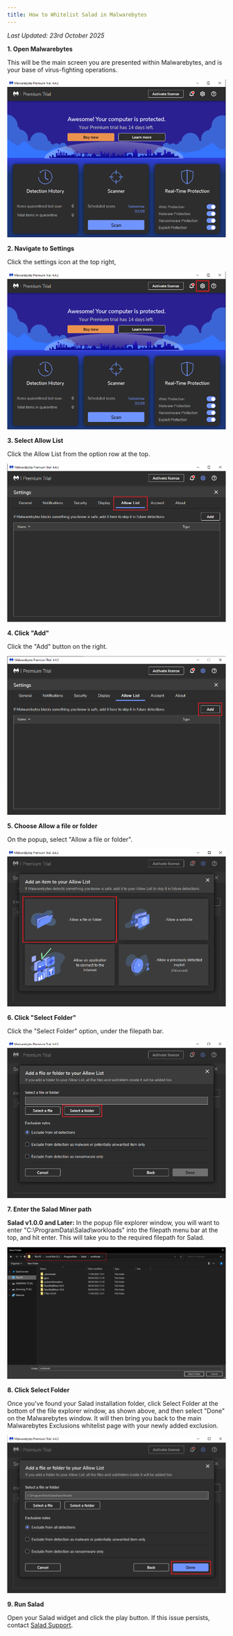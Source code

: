 ```yaml
---
title: How to Whitelist Salad in Malwarebytes
---
```


_Last Updated: 23rd October 2025_

**1. Open Malwarebytes**

This will be the main screen you are presented within Malwarebytes, and is your base of virus-fighting operations.

![screenshot of malwarebytes](../../../../content/images/troubleshooting/antivirus/how-to-whitelist-salad-in-malwarebytes-1.png)

**2. Navigate to Settings**

Click the settings icon at the top right,

![malwarebytes settings](../../../../content/images/troubleshooting/antivirus/how-to-whitelist-salad-in-malwarebytes-2.png)

**3. Select Allow List**

Click the Allow List from the option row at the top.

![malwarebytes allow page](../../../../content/images/troubleshooting/antivirus/how-to-whitelist-salad-in-malwarebytes-3.png)

**4. Click "Add"**

Click the "Add" button on the right.

![malwarebytes add exclusion](../../../../content/images/troubleshooting/antivirus/how-to-whitelist-salad-in-malwarebytes-4.png)

**5. Choose Allow a file or folder**

On the popup, select "Allow a file or folder".

![malwarebytes option to allow a file or folder](../../../../content/images/troubleshooting/antivirus/how-to-whitelist-salad-in-malwarebytes-5.png)

**6. Click "Select Folder"**

Click the "Select Folder" option, under the filepath bar.

![malwarebytes select folder option](../../../../content/images/troubleshooting/antivirus/how-to-whitelist-salad-in-malwarebytes-6.png)

**7. Enter the Salad Miner path**

**Salad v1.0.0 and Later:** In the popup file explorer window, you will want to enter
"C:\\ProgramData\\Salad\\workloads" into the filepath menu bar at the top, and hit enter. This will take you to the
required filepath for Salad.

![file explorer showing Salad path](../../../../content/images/troubleshooting/antivirus/how-to-whitelist-salad-in-malwarebytes-7.png)

**8. Click Select Folder**

Once you've found your Salad installation folder, click Select Folder at the bottom of the file explorer window, as
shown above, and then select "Done" on the Malwarebytes window. It will then bring you back to the main Malwarebytes
Exclusions whitelist page with your newly added exclusion.

![screenshot showing Done button](../../../../content/images/troubleshooting/antivirus/how-to-whitelist-salad-in-malwarebytes-8.png)

**9. Run Salad**

Open your Salad widget and click the play button. If this issue persists, contact [Salad Support](/contact).
